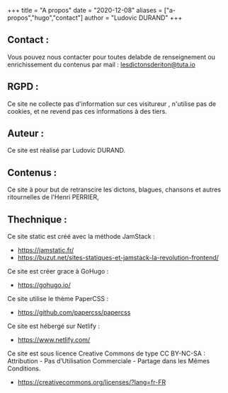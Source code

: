+++
title = "A propos"
date = "2020-12-08"
aliases = ["a-propos","hugo","contact"]
author = "Ludovic DURAND"
+++

## Contact :

Vous pouvez nous contacter pour toutes delabde de renseignement ou enrichissement du contenus par mail : 
lesdictonsderiton@tuta.io

## RGPD :

Ce site ne collecte pas d'information sur ces visitureur , n'utilise pas de cookies, et ne revend pas ces informations à des tiers.

## Auteur :

Ce site est réalisé par Ludovic DURAND.

## Contenus :

Ce site à pour but de retranscire les dictons, blagues, chansons et autres ritournelles de l'Henri PERRIER,

## Thechnique :

Ce site static est créé avec la méthode JamStack : 
* https://jamstatic.fr/ 
* https://buzut.net/sites-statiques-et-jamstack-la-revolution-frontend/

Ce site est créer grace à GoHugo : 
* https://gohugo.io/

Ce site utilise le thème PaperCSS :  
* https://github.com/papercss/papercss

Ce site est hébergé sur Netlify : 
* https://www.netlify.com/

Ce site est sous licence Creative Commons de type CC BY-NC-SA : Attribution - Pas d’Utilisation Commerciale - Partage dans les Mêmes Conditions.
* https://creativecommons.org/licenses/?lang=fr-FR

